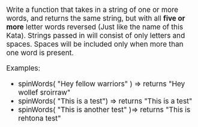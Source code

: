 Write a function that takes in a string of one or more words, and returns the same string, but with all **five or more** letter words reversed (Just like the name of this Kata). Strings passed in will consist of only letters and spaces. Spaces will be included only when more than one word is present.

Examples:

-   spinWords( "Hey fellow warriors" ) => returns "Hey wollef sroirraw"
-   spinWords( "This is a test") => returns "This is a test"
-   spinWords( "This is another test" )=> returns "This is rehtona test"

<style> *{font-size: 14pt}</style>
